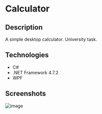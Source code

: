 # Calculator

## Description
A simple desktop calculator. University task.

## Technologies
- C# 
- .NET Framework 4.7.2
- WPF

## Screenshots

![image](https://user-images.githubusercontent.com/45046132/154711159-9e2b1c82-db97-4f88-bf71-4e1344662b93.png)
